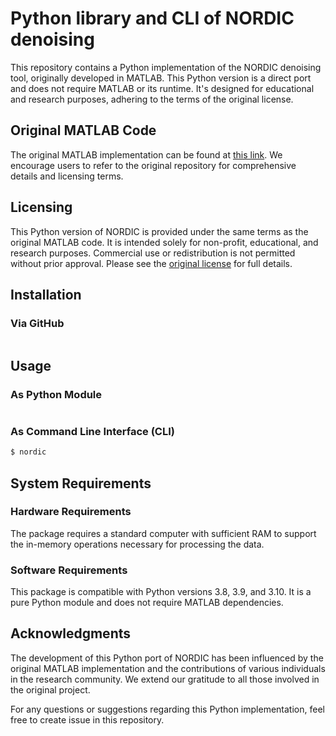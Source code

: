 # Python library and CLI of NORDIC denoising

This repository contains a Python implementation of the NORDIC denoising tool, originally developed in MATLAB. This Python version is a direct port and does not require MATLAB or its runtime. It's designed for educational and research purposes, adhering to the terms of the original license.

## Original MATLAB Code
The original MATLAB implementation can be found at [this link](https://github.com/SteenMoeller/NORDIC_Raw.git). We encourage users to refer to the original repository for comprehensive details and licensing terms.

## Licensing
This Python version of NORDIC is provided under the same terms as the original MATLAB code. It is intended solely for non-profit, educational, and research purposes. Commercial use or redistribution is not permitted without prior approval. Please see the [original license](https://github.com/SteenMoeller/NORDIC_Raw/blob/main/LICENCE.md) for full details.

## Installation

### Via GitHub
```bash
```

## Usage

### As Python Module
```python
```

### As Command Line Interface (CLI)
```bash
$ nordic
```

## System Requirements

### Hardware Requirements
The package requires a standard computer with sufficient RAM to support the in-memory operations necessary for processing the data.

### Software Requirements
This package is compatible with Python versions 3.8, 3.9, and 3.10. It is a pure Python module and does not require MATLAB dependencies.

## Acknowledgments
The development of this Python port of NORDIC has been influenced by the original MATLAB implementation and the contributions of various individuals in the research community. We extend our gratitude to all those involved in the original project.

For any questions or suggestions regarding this Python implementation, feel free to create issue in this repository.

